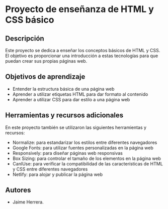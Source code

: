 # Proyecto de enseñanza de HTML y CSS básico

## Descripción
Este proyecto se dedica a enseñar los conceptos básicos de HTML y CSS. El objetivo es proporcionar una introducción a estas tecnologías para que puedan crear sus propias páginas web.

## Objetivos de aprendizaje
- Entender la estructura básica de una página web
- Aprender a utilizar etiquetas HTML para dar formato al contenido
- Aprender a utilizar CSS para dar estilo a una página web

## Herramientas y recursos adicionales
En este proyecto también se utilizaron las siguientes herramientas y recursos:
- Normalize: para estandarizar los estilos entre diferentes navegadores
- Google Fonts: para utilizar fuentes personalizadas en la página web
- Responsively: para diseñar páginas web responsivas
- Box Sizing: para controlar el tamaño de los elementos en la página web
- CanIUse: para verificar la compatibilidad de las características de HTML y CSS entre diferentes navegadores
- Netlify: para alojar y publicar la página web

## Autores
- Jaime Herrera.
